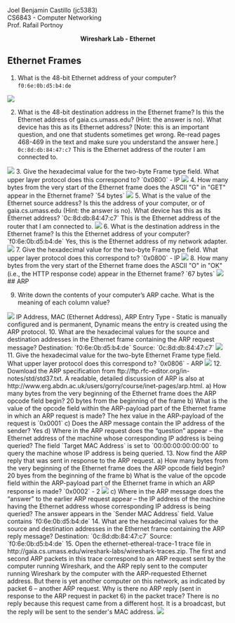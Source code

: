 Joel Benjamin Castillo (jc5383)  
CS6843 - Computer Networking  
Prof. Rafail Portnoy  
<p align=center><strong>Wireshark Lab - Ethernet</strong></p>

## Ethernet Frames

1. What is the 48-bit Ethernet address of your computer?
`f0:6e:0b:d5:b4:de`
<img src="wireshark_lab_06_q1.png" />

2. What is the 48-bit destination address in the Ethernet frame? Is this the Ethernet address of gaia.cs.umass.edu? (Hint: the answer is no). What device has this as its Ethernet address? [Note: this is an important question, and one that students sometimes get wrong. Re-read pages 468-469 in the text and make sure you understand the answer here.]
`0c:8d:db:84:47:c7`
This is the Ethernet address of the router I am connected to.
<img src="wireshark_lab_06_q2.png" />
3. Give the hexadecimal value for the two-byte Frame type field. What upper layer protocol does this correspond to?
`0x0800` - IP
<img src="wireshark_lab_06_q3.png" />
4. How many bytes from the very start of the Ethernet frame does the ASCII "G" in "GET" appear in the Ethernet frame?
`54 bytes`
<img src="wireshark_lab_06_q4.png" />
5. What is the value of the Ethernet source address? Is this the address of your computer, or of gaia.cs.umass.edu (Hint: the answer is no). What device has this as its Ethernet address?
`0c:8d:db:84:47:c7`
This is the Ethernet address of the router that I am connected to.
<img src="wireshark_lab_06_q5.png" />
6. What is the destination address in the Ethernet frame? Is this the Ethernet address of your computer?
`f0:6e:0b:d5:b4:de`
Yes, this is the Ethernet address of my network adapter.
<img src="wireshark_lab_06_q6.png" />
7. Give the hexadecimal value for the two-byte Frame type field. What upper layer protocol does this correspond to?
`0x0800` - IP
<img src="wireshark_lab_06_q7.png" />
8. How many bytes from the very start of the Ethernet frame does the ASCII "O" in "OK" (i.e., the HTTP response code) appear in the Ethernet frame?
`67 bytes`
<img src="wireshark_lab_06_q8.png" />
## ARP

9. Write down the contents of your computer’s ARP cache. What is the meaning of each column value?
<img src="wireshark_lab_06_q9.png" />
IP Address, MAC (Ethernet Address), ARP Entry Type - Static is manually configured and is permanent, Dynamic means the entry is created using the ARP protocol.
10. What are the hexadecimal values for the source and destination addresses in the Ethernet frame containing the ARP request message?
Destination: `f0:6e:0b:d5:b4:de`  
Source: `0c:8d:db:84:47:c7`  
<img src="wireshark_lab_06_q10.png" />
11. Give the hexadecimal value for the two-byte Ethernet Frame type field. What upper layer protocol does this correspond to?
`0x0806` - ARP  
<img src="wireshark_lab_06_q11.png" />
12. Download the ARP specification from ftp://ftp.rfc-editor.org/in-notes/std/std37.txt. A readable, detailed discussion of ARP is also at http://www.erg.abdn.ac.uk/users/gorry/course/inet-pages/arp.html.
    a) How many bytes from the very beginning of the Ethernet frame does the ARP opcode field begin?
    20 bytes from the beginning of the frame
    b) What is the value of the opcode field within the ARP-payload part of the Ethernet frame in which an ARP request is made?
    The hex value in the ARP-payload of the request is `0x0001`
    c) Does the ARP message contain the IP address of the sender?
    Yes
    d) Where in the ARP request does the “question” appear – the Ethernet address of the machine whose corresponding IP address is being queried?
    The field `Target MAC Address` is set to `00:00:00:00:00:00` to query the machine whose IP address is being queried.
13. Now find the ARP reply that was sent in response to the ARP request.
    a) How many bytes from the very beginning of the Ethernet frame does the ARP opcode field begin?
    20 byes from the beginning of the frame
    b) What is the value of the opcode field within the ARP-payload part of the Ethernet frame in which an ARP response is made?
    `0x0002` - 2
    <img src='wireshark_lab_06_q13b.png' />
    c) Where in the ARP message does the “answer” to the earlier ARP request appear – the IP address of the machine having the Ethernet address whose corresponding IP address is being queried?
    The answer appears in the `Sender MAC Address` field. Value contains `f0:6e:0b:d5:b4:de` 
14. What are the hexadecimal values for the source and destination addresses in the Ethernet frame containing the ARP reply message?
Destination: `0c:8d:db:84:47:c7`  
Source: `f0:6e:0b:d5:b4:de`  
15. Open the ethernet-ethereal-trace-1 trace file in http://gaia.cs.umass.edu/wireshark-labs/wireshark-traces.zip. The first and second ARP packets in this trace correspond to an ARP request sent by the computer running Wireshark, and the ARP reply sent to the computer running Wireshark by the computer with the ARP-requested Ethernet address. But there is yet another computer on this network, as indicated by packet 6 – another ARP request. Why is there no ARP reply (sent in response to the ARP request in packet 6) in the packet trace?
There is no reply because this request came from a different host. It is a broadcast, but the reply will be sent to the sender's MAC address.
<img src="wireshark_lab_06_q15.png" />